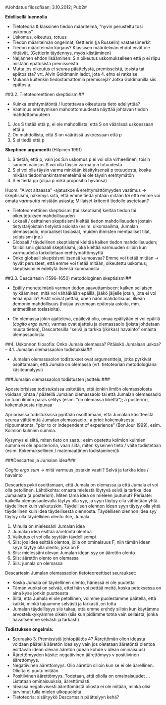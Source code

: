 #Johdatus filosofiaan; 3.10.2012; Pub2#

**Edellisellä luennolla**

* Tietoteoria &amp; klassinen tiedon määritelmä, "hyvin perusteltu tosi uskomus"
* Uskomus, oikeutus, totuus
* Tiedon määritelmän ongelmat, Gettierin (ja Russelin) vastaesimerkit
* Tiedon määritelmän korjaus? Klassisen määritelmän ehdot eivät ole riittävät. (Gettierin täydennys, myös kiistäminen)
* Neljännen ehdon lisääminen: S:n oikeutus uskomukselleen että p ei riipu mistään epätosista premisseistä
* Mutta jos oikeutus ei seuraa päättelystä, premisseistä, tosista tai epätosista?
vrt. Alvin Goldmanin ladot, jota 4. ehto ei ratkaise
* Mukana kuitenkin tiedostamattomia premissejä? Jotka Goldmanilla siis epätosia.

##3.2. Tietoteoreettinen skeptisismi##

* Kuinka erehtymätöntä / luotettavaa oikeutusta tieto edellyttää?
* Vaatimus erehtymisen mahdottomuudesta näyttää johtavan tiedon mahdottomuuteen

1. Jos S tietää että p, ei ole mahdollista, että S on väärässä uskoessaan että p
2. On mahdollista, että S on väärässä uskoessaan että p
3. S ei tiedä että p

**Skeptinen argumentti** (Hilpinen 1991)

1. S tietää, että p, vain jos S:n uskomus p ei voi olla virheellinen, toisin
sanoen vain jos S voi olla täysin varma p:n totuudesta
2. S ei voi olla täysin varma minkään käsityksensä p totuudesta, koska
mikään tiedonhankintamenetelmä ei ole täysin erehtymätön
3. S ei tiedä pp (olipa p mikä propositio hyvänsä)

Huom. "Aivot altaassa" -ajatuskoe &amp; erehtymättömyyden vaatimus
&rarr; skeptisismi, näkemys siitä, että emme tiedä yhtään mitään _tai_ että 
emme voi omata _varmuutta_ mistään asiasta; Millaiset kriteerit tiedolle asetetaan?

* Tietoteoreettinen skeptisismi (tai skeptismi) kieltää tiedon tai oikeutetuksen
mahdollisuuden
* Lokaali / osittainen skeptisismi kieltää tiedon mahdollisuuden jostain tietystä/joistain
tietyistä asioista (esim. ulkomaailma, Jumalan olemassaolo, moraaliset tosiasiat,
muiden ihmisten mentaaliset tilat, solpisismi jne.)
* Globaali / täydellinen skeptisismi kieltää kaiken tiedon mahdollisuuden; fallibilismi: globaali
skeptisismi, joka kieltää varmuuden silloin kun varmuudella tarkoitetaan erehtymättömyyttä
* Onko globaali skeptisismi itsensä kumoavaa? Emme voi tietää mitään &rarr; hyvät perusteet, että
emme voi tietää mitään, oikeutettu uskomus; skeptisismi ei edellytä itsensä kumoamista

##3.3. Descartesin (1596&ndash;1650) metodologinen skeptisismi##

* Epäily menetelmänä varman tiedon saavuttamiseen; kaiken sellaisen hylkääminen, mitä voi
vähääkään epäillä, jääkö jäljelle jotain, jota ei voi enää epäillä? Aistit voivat pettää,
unen näön mahdollisuus, ilkeän demonin mahdollisuus (huijaa uskomaan epätosia asioita,
mm. aritmetiikan tosiasioita).

* On olemassa jokin ajatteleva, epäilevä olio, omaa epäilyään ei voi epäillä (_cogito ergo sum_);
varmaa ovat ajattelu ja olemassaolo (joista johdetaan muuta tietoa), 
Descartesilla "selvä ja tarkka (/kirkas) havainto" omasta olemassaolosta

##4. Uskonnon filosofia: Onko Jumala olemassa? Pitäisikö Jumalaan uskoa? &ndash; 4.1. Jumalan olemassaolon todistuksia##

* Jumalan olemassaolon todistukset ovat argumentteja, jotka pyrkivät osoittamaan, että
Jumala on olemassa (vrt. tietoteorian metodologiana käsiteanalyysi)

###Jumalan olemassaolon todistusten jaottelu:###

Aposteiorisissa todistuksissa esitetään, että jonkin ilmiön olemassolosta voidaan johtaa / päätellä Jumalan olemassaolo tai että Jumalan olemassaolo on tuon ilmiön paras selitys (esim. "on olemassa liikettä"); a posteriori, kokemuksesta riipuvaa

Apriorisissa todistuksissa pyritään osoittamaan, että Jumalan käsitteestä seuraa välttämttä Jumalan olemassaolo.; a prioi: kokemuksesta riippumatonta, "pior to or independent of experience" (BonJour 1999), esim. Kolmion kulmien summa.

Kysymys ei siitä, miten tieto on saatu; esim opetettu kolmion kulmien summa ei ole aposterioria, vaan siitä, miten kyseinen tieto / väite todistetaan (esim. Kokemuksellinen / matemaattinen todistaminen)k

###Descartes ja Jumalan idea###

_Cogito ergo sum_ &rarr; mitä varmuus jostakin vaatii? Selvä ja tarkka idea / havainto

Descartes pykii osoittamaan, että Jumala on olemassa ja että Jumala ei voi olla petollinen. Lähtökohta: omasta mielestä löytyvä selvä ja tarkka idea Jumalasta (a posteriori). Miten tämä idea on mieleen joutunut? Periaate: kaikella olemassaolevalla täytyy olla syy, ja syyn täytyy olla vähintään yhtä täydellinen kuin vaikutuskin. Täydellisen olennon idean syyn täytyy olla yhtä täydellinen kuin idea täydellisestä olennosta. Täydellisen olennon idea syy täytyy olla täydellinen olento itse, Jumala

1. Minulla on mielessäni Jumalan idea
2. Jumalan idea esittää ääretöntä olentoa
3. Vaikutus ei voi olla syytään täydellisempi
4. Siis: jos idea esittää olentoa, jolla on ominaisuus F, niin tämän idean syyn täytyy olla olento, joka on F
5. Siis: mielessäni olevan Jumalan idean syy on ääretön olento
6. Siis: ääretön olento on olemassa
7. Siis: jumala on olemassa

Descartesin Jumalan olemassaolon tietoteoreettiset seuraukset:
* Koska Jumala on täydellinen olento, hänessä ei ole puutetta
* Tämän vuoksi on selvää, ettei hän voi pettää meitä, koska petoksessa on aina kyse jonkin puutteesta
* Siitä, että Jumala ei ole petollinen, voimme puolestamme päätellä, että kaikki, minkä tajuamme selvästi ja tarkasti ,on totta
* Jumalan täydellisyys siis takaa, että emme erehdy silloin kun käytämme arvostelukykyämme oikein (siis kun pidämme totna vain sellaista, jonka havaitsemme selvästi ja tarkasti)

**Todistuksen ongelmia:**

* Seuraako 3. Premissistä johtopäätös 4? Äärettömän olion ideasta voidaan päätellä ääretön idea syy vain jos oletetaan ääretöntä olentoa esittävän idean olevan ääretön (idean kohde v idean ominaisuus)
* Äärettömyyden käsite: negatiivinen äärettömyys v positiivinen äärettömyys.
* Negatiivinen äärettömyys. Olio ääretön silloin kun se ei ole äärellinen. Oliolta ei puutu mitään.
* Positiivinen äärettömyys. Todetaan, että oliolla on omainaisuudet &hellip; Listataan ominaisuuksia, äärettömästi.
* Ideassa negatiivisesti äärettömästä oliosta ei ole mitään, minkä olisi tarvinnut tulla mielen ulkopuolelta.
* Tietoteoria: sisältyykö Descartesin päättelyyn kehä?
